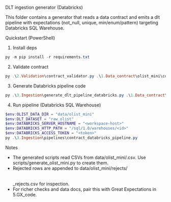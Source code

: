 DLT ingestion generator (Databricks)

This folder contains a generator that reads a data contract and emits a dlt pipeline with expectations (not_null, unique, min/enum/pattern) targeting Databricks SQL Warehouse.

Quickstart (PowerShell)

1) Install deps
   
  ```powershell
  py -m pip install -r requirements.txt
  ```

2) Validate contract
   
  ```powershell
  py .\2.Validation\contract_validator.py .\1.Data_contract\olist_mini\contract.yaml
  ```

3) Generate Databricks pipeline code
   
  ```powershell
  py .\3.Ingestion\generate_dlt_pipeline_databricks.py .\1.Data_contract\olist_mini\contract.yaml
  ```

4) Run pipeline (Databricks SQL Warehouse)
   
  ```powershell
  $env:OLIST_DATA_DIR = "data/olist_mini"
  $env:DLT_DATASET = "raw_olist"
  $env:DATABRICKS_SERVER_HOSTNAME = "<workspace-host>"
  $env:DATABRICKS_HTTP_PATH = "/sql/1.0/warehouses/<id>"
  $env:DATABRICKS_ACCESS_TOKEN = "<token>"
  py .\3.Ingestion\pipelines\contract_databricks_pipeline.py
  ```

Notes
- The generated scripts read CSVs from data/olist_mini/<table>.csv. Use scripts/generate_olist_mini.py to create them.
- Rejected rows are appended to data/olist_mini/rejects/<table>_rejects.csv for inspection.
- For richer checks and data docs, pair this with Great Expectations in 5.GX_code.
